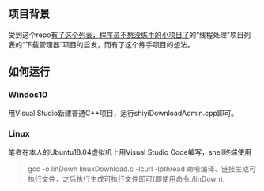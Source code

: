 ## 项目背景
受到这个repo[有了这个列表，程序员不愁没练手的小项目了](https://github.com/jobbole/ProgrammingProjectList)的“线程处理”项目列表的“下载管理器”项目的启发，而有了这个练手项目的想法。
## 如何运行
### Windos10
用Visual Studio新建普通C++项目，运行shiyiDownloadAdmin.cpp即可。
### Linux
笔者在本人的Ubuntu18.04虚拟机上用Visual Studio Code编写，shell终端使用
> gcc -o linDown linuxDownload.c -lcurl -lpthread
命令编译、链接生成可执行文件，之后执行生成可执行文件即可(即使用命令./linDown).